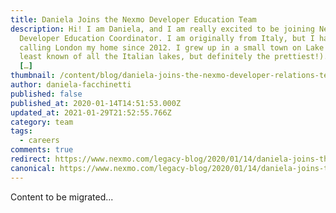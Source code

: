 ```yaml
---
title: Daniela Joins the Nexmo Developer Education Team
description: Hi! I am Daniela, and I am really excited to be joining Nexmo as
  Developer Education Coordinator. I am originally from Italy, but I have been
  calling London my home since 2012. I grew up in a small town on Lake Iseo (the
  least known of all the Italian lakes, but definitely the prettiest!). Before
  […]
thumbnail: /content/blog/daniela-joins-the-nexmo-developer-relations-team-dr/city-731219_1920-1.jpg
author: daniela-facchinetti
published: false
published_at: 2020-01-14T14:51:53.000Z
updated_at: 2021-01-29T21:52:55.766Z
category: team
tags:
  - careers
comments: true
redirect: https://www.nexmo.com/legacy-blog/2020/01/14/daniela-joins-the-nexmo-developer-relations-team-dr
canonical: https://www.nexmo.com/legacy-blog/2020/01/14/daniela-joins-the-nexmo-developer-relations-team-dr
---
```


Content to be migrated...
